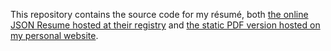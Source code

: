 This repository contains the source code for my résumé, both [the online JSON Resume hosted at their registry](https://registry.jsonresume.org/mgomezch) and [the static PDF version hosted on my personal website](https://mgomez.ch/mgomezch-resume.pdf).
